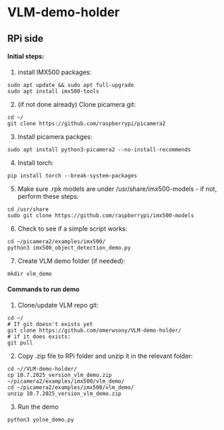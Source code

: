 # VLM-demo-holder

## RPi side
#### Initial steps:
1. install IMX500 packages: 
```
sudo apt update && sudo apt full-upgrade 
sudo apt install imx500-tools
```
2. (if not done already) Clone picamera git:
```
cd ~/
git clone https://github.com/raspberrypi/picamera2
```
3. Install picamera packges:
```
sudo apt install python3-picamera2 --no-install-recommends
```
4. Install torch:
```
pip install torch --break-system-packages
```
5. Make sure .rpk models are under /usr/share/imx500-models - if not, perform these steps:
```
cd /usr/share
sudo git clone https://github.com/raspberrypi/imx500-models
```
6. Check to see if a simple script works:
```
cd ~/picamera2/examples/imx500/
python3 imx500_object_detection_demo.py
```
7. Create VLM demo folder (if needed):
```
mkdir vlm_demo
```


#### Commands to run demo
1. Clone/update VLM repo git:
```
cd ~/
# If git doesn't exists yet 
git clone https://github.com/omerwsony/VLM-demo-holder/
# if it does exists:
git pull
```

2. Copy .zip file to RPi folder and unzip it in the relevant folder:
```
cd ~//VLM-demo-holder/
cp 10.7.2025_version_vlm_demo.zip ~/picamera2/examples/imx500/vlm_demo/
cd ~/picamera2/examples/imx500/vlm_demo/
unzip 10.7.2025_version_vlm_demo.zip
```

3. Run the demo 
```
python3 yoloe_demo.py
```

